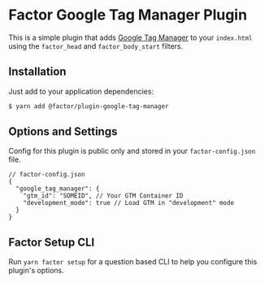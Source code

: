 # Factor Google Tag Manager Plugin

This is a simple plugin that adds [Google Tag Manager](https://tagmanager.google.com) to your `index.html` using the `factor_head` and `factor_body_start` filters.

## Installation

Just add to your application dependencies:

```bash
$ yarn add @factor/plugin-google-tag-manager
```

## Options and Settings

Config for this plugin is public only and stored in your `factor-config.json` file.

```jsonc
// factor-config.json
{
  "google_tag_manager": {
    "gtm_id": "SOMEID", // Your GTM Container ID
    "development_mode": true // Load GTM in "development" mode
  }
}
```

## Factor Setup CLI

Run `yarn factor setup` for a question based CLI to help you configure this plugin's options.
